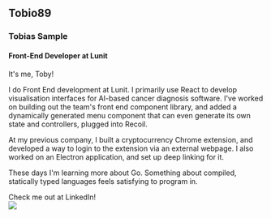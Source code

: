 ## Tobio89 
### Tobias Sample

#### Front-End Developer at Lunit
It's me, Toby!

I do Front End development at Lunit. I primarily use React to develop visualisation interfaces for AI-based cancer diagnosis software.
I've worked on building out the team's front end component library, and added a dynamically generated menu component that can even generate its own state and controllers, plugged into Recoil.

At my previous company, I built a cryptocurrency Chrome extension, and developed a way to login to the extension via an external webpage.
I also worked on an Electron application, and set up deep linking for it.

These days I'm learning more about Go. Something about compiled, statically typed languages feels satisfying to program in.


Check me out at LinkedIn!
<br/><a href="https://www.linkedin.com/in/tobias-sample-07b86746/"><img src="https://img.shields.io/badge/linkedin-%230077B5.svg?&style=for-the-badge&logo=linkedin&logoColor=white"></a>
